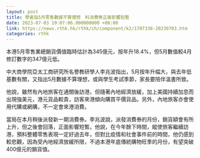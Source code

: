 ```yaml
---
layout: post
title: 學者指5月零售數據不算理想　料消費券正面影響短暫
date: 2023-07-03 19:07:06.000000000 +08:00
link: https://news.rthk.hk/rthk/ch/component/k2/1707338-20230703.htm
categories: rthk
---
```


本港5月零售業總銷貨價值臨時估計為345億元，按年升18.4%，但5月數值較4月修訂數字的347億元低。

中大商學院亞太工商研究所名譽教研學人李兆波指出，5月按年升幅大，與去年低基數有關，又指出5月數據不算理想，或與學生考試季節，家長要陪伴溫書所致。

他說，雖然有內地旅客在通關後訪港，但隨著內地經濟放緩，加上美國持續加息而出現強美元，港元貨品較貴，訪客來港傾向購買平價貨品。另外，內地旅客亦會使用代購或網購，不一定會來港消費。

當局在本月稍後派發新一期消費券。李兆波說，派發消費券的月份，銷貨額會有所上升，但之後會回落，正面影響短暫。他說，在今年餘下時間，縱使旅客繼續訪港，預料整體零售表現一定好過去年，但對比疫情和社會事件前的時間，他仍感到較悲觀，因為受內地經濟放緩所限，不過本港年底傳統購物旺季的月份，有望突破400億元的銷貨值。
